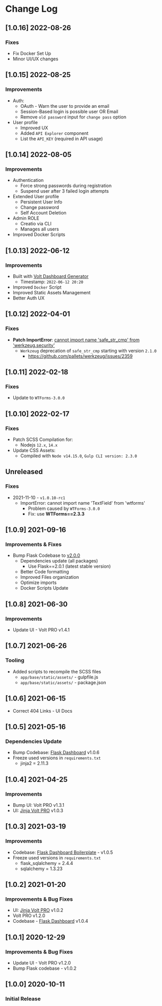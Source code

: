 # Change Log

## [1.0.16] 2022-08-26
### Fixes

- Fix Docker Set Up
- Minor UI/UX changes

## [1.0.15] 2022-08-25
### Improvements

- Auth:
  - OAuth - Warn the user to provide an email
  - Session-Based login is possible user OR Email
  - Remove `old password` input for `change pass` option
- User profile   
  - Improved UX
  - Added `API Explorer` component
  - List the `API_KEY` (required in API usage)

## [1.0.14] 2022-08-05
### Improvements

- Authentication
  - Force strong passwords during registration
  - Suspend user after 3 failed login attempts
- Extended User profile
  - Persistent User Info
  - Change password
  - Self Account Deletion
- Admin ROLE
  - Creatio via CLI
  - Manages all users 
- Improved Docker Scripts  

## [1.0.13] 2022-06-12
### Improvements

- Built with [Volt Dashboard Generator](https://appseed.us/generator/volt-dashboard-pro/)
  - Timestamp: `2022-06-12 20:20`
- Improved `Docker` Script
- Improved Static Assets Management
- Better Auth UX  

## [1.0.12] 2022-04-01
### Fixes

- **Patch ImportError**: [cannot import name 'safe_str_cmp' from 'werkzeug.security'](https://docs.appseed.us/content/how-to-fix/importerror-cannot-import-name-safe_str_cmp-from-werkzeug.security)
  - `Werkzeug` deprecation of `safe_str_cmp` starting with version `2.1.0`
    - https://github.com/pallets/werkzeug/issues/2359

## [1.0.11] 2022-02-18 
### Fixes

- Update to `WTForms-3.0.0`

## [1.0.10] 2022-02-17 
### Fixes

- Patch SCSS Compilation for:
  - Nodejs `12.x`, `14.x`
- Update CSS Assets:
  - Compiled with `Node v14.15.0`, `Gulp CLI version: 2.3.0`   

## Unreleased
### Fixes

- 2021-11-10 - `v1.0.10-rc1`
  - ImportError: cannot import name 'TextField' from 'wtforms'
    - Problem caused by `WTForms-3.0.0`
    - Fix: use **WTForms==2.3.3**

## [1.0.9] 2021-09-16
### Improvements & Fixes

- Bump Flask Codebase to [v2.0.0](https://github.com/app-generator/boilerplate-code-flask-dashboard/releases)
  - Dependencies update (all packages)
    - Use Flask==2.0.1 (latest stable version)
  - Better Code formatting
  - Improved Files organization
  - Optimize imports
  - Docker Scripts Update 

## [1.0.8] 2021-06-30
### Improvements 

- Update UI - Volt PRO v1.4.1

## [1.0.7] 2021-06-26
### Tooling

- Added scripts to recompile the SCSS files
    - `app/base/static/assets/` - gulpfile.js
    - `app/base/static/assets/` - package.json

## [1.0.6] 2021-06-15

- Correct 404 Links - UI Docs 

## [1.0.5] 2021-05-16
### Dependencies Update

- Bump Codebase: [Flask Dashboard](https://github.com/app-generator/boilerplate-code-flask-dashboard) v1.0.6
- Freeze used versions in `requirements.txt`
    - jinja2 = 2.11.3

## [1.0.4] 2021-04-25
### Improvements

- Bump UI: Volt PRO v1.3.1
- UI: [Jinja Volt PRO](https://github.com/app-generator/jinja-template-volt-pro/releases) v1.0.3

## [1.0.3] 2021-03-19
### Improvements

- Codebase: [Flask Dashboard Boilerplate](https://github.com/app-generator/boilerplate-code-flask-dashboard/releases) - v1.0.5
- Freeze used versions in `requirements.txt`
    - flask_sqlalchemy = 2.4.4
    - sqlalchemy = 1.3.23

## [1.0.2] 2021-01-20
### Improvements & Bug Fixes

- UI: [Jinja Volt PRO](https://github.com/app-generator/jinja-template-volt-pro/releases) v1.0.2
- Volt PRO v1.2.0
- Codebase - [Flask Dashboard](https://github.com/app-generator/boilerplate-code-flask-dashboard/releases) v1.0.4

## [1.0.1] 2020-12-29
### Improvements & Bug Fixes

- Update UI - Volt PRO v1.2.0
- Bump Flask codebase - v1.0.2

## [1.0.0] 2020-10-11
### Initial Release
